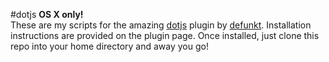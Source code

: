 #dotjs
**OS X only!**  
These are my scripts for the amazing [dotjs](https://github.com/defunkt/dotjs) plugin by [defunkt](https://github.com/defunkt/). Installation instructions are provided on the plugin page. Once installed, just clone this repo into your home directory and away you go!
